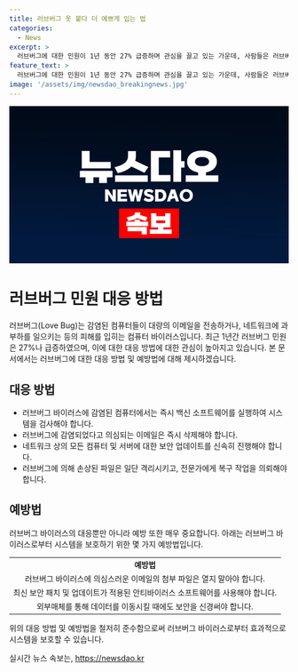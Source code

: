 ```yaml
---
title: 러브버그 옷 붙다 더 예쁘게 입는 법
categories:
  - News
excerpt: >
  러브버그에 대한 민원이 1년 동안 27% 급증하며 관심을 끌고 있는 가운데, 사람들은 러브버그를 퇴치하는 방법에 대해 더 많은 관심을 보이고 있습니다.
feature_text: >
  러브버그에 대한 민원이 1년 동안 27% 급증하며 관심을 끌고 있는 가운데, 사람들은 러브버그를 퇴치하는 방법에 대해 더 많은 관심을 보이고 있습니다.
image: '/assets/img/newsdao_breakingnews.jpg'
---
```


<p><img src="/assets/img/newsdao_breakingnews.jpg" alt="implanttips 속보" /></p>

<h1>러브버그 민원 대응 방법</h1>

<p data-ke-size="size16">러브버그(Love Bug)는 감염된 컴퓨터들이 대량의 이메일을 전송하거나, 네트워크에 과부하를 일으키는 등의 피해를 입히는 컴퓨터 바이러스입니다. 최근 1년간 러브버그 민원은 27%나 급증하였으며, 이에 대한 대응 방법에 대한 관심이 높아지고 있습니다. 본 문서에서는 러브버그에 대한 대응 방법 및 예방법에 대해 제시하겠습니다.</p>

<h2 data-ke-size="size26">대응 방법</h2>

<ul>
  <li>러브버그 바이러스에 감염된 컴퓨터에서는 즉시 백신 소프트웨어를 실행하여 시스템을 검사해야 합니다.</li>
  <li>러브버그에 감염되었다고 의심되는 이메일은 즉시 삭제해야 합니다.</li>
  <li>네트워크 상의 모든 컴퓨터 및 서버에 대한 보안 업데이트를 신속히 진행해야 합니다.</li>
  <li>러브버그에 의해 손상된 파일은 일단 격리시키고, 전문가에게 복구 작업을 의뢰해야 합니다.</li>
</ul>

<h2 data-ke-size="size26">예방법</h2>

<p data-ke-size="size16">러브버그 바이러스의 대응뿐만 아니라 예방 또한 매우 중요합니다. 아래는 러브버그 바이러스로부터 시스템을 보호하기 위한 몇 가지 예방법입니다.</p>

<table>
  <tr>
    <td style="text-align: center; height: 17px;"><b>예방법</b></td>
  </tr>
  <tr>
    <td style="text-align: center; height: 17px;">러브버그 바이러스에 의심스러운 이메일의 첨부 파일은 열지 말아야 합니다.</td>
  </tr>
  <tr>
    <td style="text-align: center; height: 17px;">최신 보안 패치 및 업데이트가 적용된 안티바이러스 소프트웨어를 사용해야 합니다.</td>
  </tr>
  <tr>
    <td style="text-align: center; height: 17px;">외부매체를 통해 데이터를 이동시킬 때에도 보안을 신경써야 합니다.</td>
  </tr>
</table>

<p data-ke-size="size16">위의 대응 방법 및 예방법을 철저히 준수함으로써 러브버그 바이러스로부터 효과적으로 시스템을 보호할 수 있습니다.</p>
실시간 뉴스 속보는, <a href="https://newsdao.kr" rel="dofollow">https://newsdao.kr</a>



